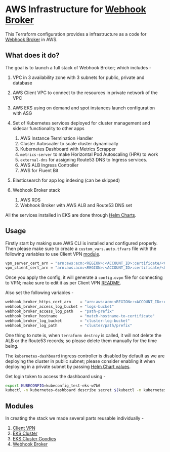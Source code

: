 # AWS Infrastructure for [Webhook Broker](https://github.com/imyousuf/webhook-broker)

This Terraform configuration provides a infrastructure as a code for [Webhook Broker](https://github.com/imyousuf/webhook-broker) in AWS.

## What does it do?

The goal is to launch a full stack of Webhook Broker; which includes -

1. VPC in 3 availability zone with 3 subnets for public, private and database
1. AWS Client VPC to connect to the resources in private network of the VPC
1. AWS EKS using on demand and spot instances launch configuration with ASG
1. Set of Kubernetes services deployed for cluster management and sidecar functionality to other apps

    1. AWS Instance Termination Handler
    1. Cluster Autoscaler to scale cluster dynamically
    1. Kubernetes Dashboard with Metrics Scrapper
    1. `metrics-server` to make Horizontal Pod Autoscaling (HPA) to work
    1. `external-dns` for assigning Route53 DNS to Ingress services.
    1. AWS ALB Ingress Controller
    1. AWS for Fluent Bit

1. Elasticsearch for app log indexing (can be skipped)
1. Webhook Broker stack

    1. AWS RDS
    1. Webhook Broker with AWS ALB and Route53 DNS set

All the services installed in EKS are done through [Helm Charts](https://helm.sh/).

## Usage

Firstly start by making sure AWS CLI is installed and configured properly. Then please make sure to create a `custom_vars.auto.tfvars` file with the following variables to use Client VPN [module](./modules/client-vpn/README.md).

```terraform
vpn_server_cert_arn = "arn:aws:acm:<REGION>:<ACCOUNT_ID>:certificate/<CERT_ARN_FOR_SERVER>"
vpn_client_cert_arn = "arn:aws:acm:<REGION>:<ACCOUNT_ID>:certificate/<CERT_ARN_FOR_CLIENT>"
```

Once you apply the config, it will generate a `config.ovpn` file for connecting to VPN; make sure to edit it as per Client VPN [README](./modules/client-vpn/README.md).

Also set the following variables -

```terraform
webhook_broker_https_cert_arn    = "arn:aws:acm:<REGION>:<ACCOUNT_ID>:certificate/<HTTPS_CERT_FOR_HOSTNAME>"
webhook_broker_access_log_bucket = "logs-bucket"
webhook_broker_access_log_path   = "path-prefix"
webhook_broker_hostname          = "match-hostname-to-certificate"
webhook_broker_log_bucket        = "cluster-log-bucket"
webhook_broker_log_path          = "cluster/path/prefix"
```

One thing to note is, when `terraform destroy` is called, it will not delete the ALB or the Route53 records; so please delete them manually for the time being.

The `kubernetes-dashboard` ingress controller is disabled by default as we are deploying the cluster in public subnet; please consider enabling it when deploying in a private subnet by passing [Helm Chart values](https://artifacthub.io/packages/helm/k8s-dashboard/kubernetes-dashboard).

Get login token to access the dashboard using -

```bash
export KUBECONFIG=kubeconfig_test-eks-w7b6
kubectl -n kubernetes-dashboard describe secret $(kubectl -n kubernetes-dashboard get secret | grep k8s-dashboard-svc-controller-token | awk '{print $1}')
```

## Modules

In creating the stack we made several parts reusable individually -

1. [Client VPN](./modules/client-vpn/README.md)
1. [EKS Cluster](./modules/simple-kubernetes/README.md)
1. [EKS Cluster Goodies](./modules/kubernetes-goodies/README.md)
1. [Webhook Broker](./modules/w7b6/README.md)
